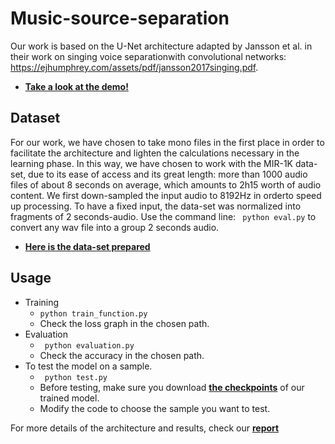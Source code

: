 # Music-source-separation
Our work is based on the U-Net architecture adapted by Jansson et al. in their work on singing voice separationwith convolutional networks: https://ejhumphrey.com/assets/pdf/jansson2017singing.pdf.
* [__Take a look at the demo!__](https://colab.research.google.com/drive/154B3LQc7ETfDCW3WlNUp2ht9ZnOpiZnr?usp=sharing)
## Dataset
For our work, we have chosen to take mono files in the first place in order to facilitate the architecture and lighten the calculations necessary in the learning phase. In this way, we have chosen to work with the MIR-1K data-set, due to its ease of access and its great length: more than 1000 audio files of about 8 seconds on average, which amounts to 2h15 worth of audio content. We first down-sampled the input audio to 8192Hz in orderto speed up processing. To have a fixed input, the data-set was normalized into fragments of 2 seconds-audio. Use the command line: ``` python eval.py``` to convert any wav file into a group 2 seconds audio. 
* [__Here is the data-set prepared__](https://drive.google.com/drive/folders/1sx5rrJ3Y3waKQv_sIh6xtDf0y8x02znl?usp=sharing)
## Usage

* Training
  * ```python train_function.py```
  * Check the loss graph in the chosen path.
* Evaluation
  * ``` python evaluation.py```
  * Check the accuracy in the chosen path.
* To test the model on a sample.
  * ``` python test.py```
  * Before testing, make sure you download [__the checkpoints__](https://drive.google.com/drive/folders/11OaNbx-7b0Z_SMLXtKUiqKIq3_C7QYLv?usp=sharing) of our trained model.
  * Modify the code to choose the sample you want to test.


For more details of the architecture and results, check our [__report__](https://drive.google.com/drive/folders/1VG5ABirrC7aPgKrYopBxy0RjZ8OIqmoL?usp=sharing)
